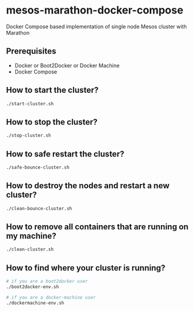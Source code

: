 # mesos-marathon-docker-compose

Docker Compose based implementation of single node Mesos cluster with Marathon

## Prerequisites
- Docker or Boot2Docker or Docker Machine
- Docker Compose

## How to start the cluster?
```bash
./start-cluster.sh
```

## How to stop the cluster?
```bash
./stop-cluster.sh
```

## How to safe restart the cluster?
```bash
./safe-bounce-cluster.sh
```

## How to destroy the nodes and restart a new cluster?
```bash
./clean-bounce-cluster.sh
```

## How to remove all containers that are running on my machine?
```bash
./clean-cluster.sh
```

## How to find where your cluster is running?
```bash
# if you are a boot2docker user
./boot2docker-env.sh

# if you are a docker-machine user
./dockermachine-env.sh
```
